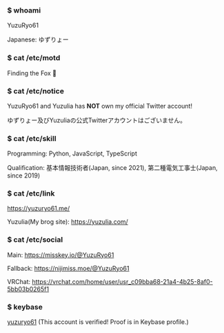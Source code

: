 ### $ whoami

YuzuRyo61

Japanese: ゆずりょー

### $ cat /etc/motd

Finding the Fox 🦊

### $ cat /etc/notice

YuzuRyo61 and Yuzulia has **NOT** own my official Twitter account!

ゆずりょー及びYuzuliaの公式Twitterアカウントはございません。

### $ cat /etc/skill

Programming: Python, JavaScript, TypeScript

Qualification: 基本情報技術者(Japan, since 2021), 第二種電気工事士(Japan, since 2019)

### $ cat /etc/link

https://yuzuryo61.me/

Yuzulia(My brog site): https://yuzulia.com/

### $ cat /etc/social

Main: https://misskey.io/@YuzuRyo61

Fallback: https://nijimiss.moe/@YuzuRyo61

VRChat: https://vrchat.com/home/user/usr_c09bba68-21a4-4b25-8af0-5bb03b0265f1

### $ keybase

[yuzuryo61](https://keybase.io/yuzuryo61) (This account is verified! Proof is in Keybase profile.)

